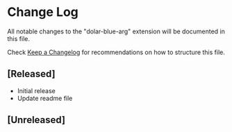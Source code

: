 # Change Log

All notable changes to the "dolar-blue-arg" extension will be documented in this file.

Check [Keep a Changelog](http://keepachangelog.com/) for recommendations on how to structure this file.

## [Released]

- Initial release
- Update readme file

## [Unreleased]
